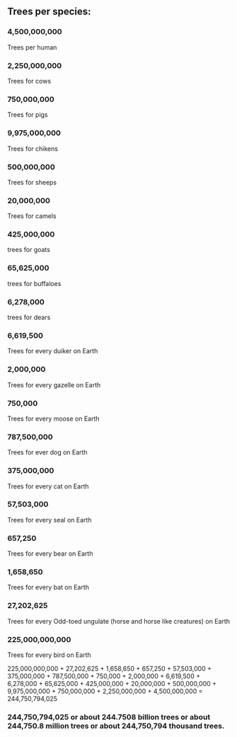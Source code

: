 ## Trees per species: ##

### 4,500,000,000 #### 
Trees per human

### 2,250,000,000 #### 
Trees for cows

### 750,000,000 #### 
Trees for pigs

### 9,975,000,000 #### 
Trees for chikens

### 500,000,000 #### 
Trees for sheeps

### 20,000,000 #### 
Trees for camels

### 425,000,000 ### 
trees for goats

### 65,625,000 ### 
trees for buffaloes

### 6,278,000 ### 
trees for dears

### 6,619,500 ### 
Trees for every duiker on Earth

### 2,000,000 ### 

Trees for every gazelle on Earth

### 750,000 ### 

Trees for every moose on Earth

### 787,500,000 ### 

Trees for ever dog on Earth

### 375,000,000 ### 
Trees for every cat on Earth

### 57,503,000 ### 
Trees for every seal on Earth

### 657,250 ###
Trees for every bear on Earth

### 1,658,650 ### 
Trees for every bat on Earth

### 27,202,625 ###
Trees for every Odd-toed ungulate (horse and horse like creatures) on Earth

### 225,000,000,000 ### 
Trees for every bird on Earth

225,000,000,000 + 27,202,625 + 1,658,650 + 657,250 + 57,503,000 + 375,000,000 + 787,500,000 + 750,000 + 2,000,000 + 6,619,500 +  6,278,000 + 65,625,000 + 425,000,000 + 20,000,000 + 500,000,000 + 9,975,000,000 + 750,000,000 + 2,250,000,000 + 4,500,000,000 = 244,750,794,025

### 244,750,794,025 or about 244.7508 billion trees or about 244,750.8 million trees or about 244,750,794 thousand trees. ###




